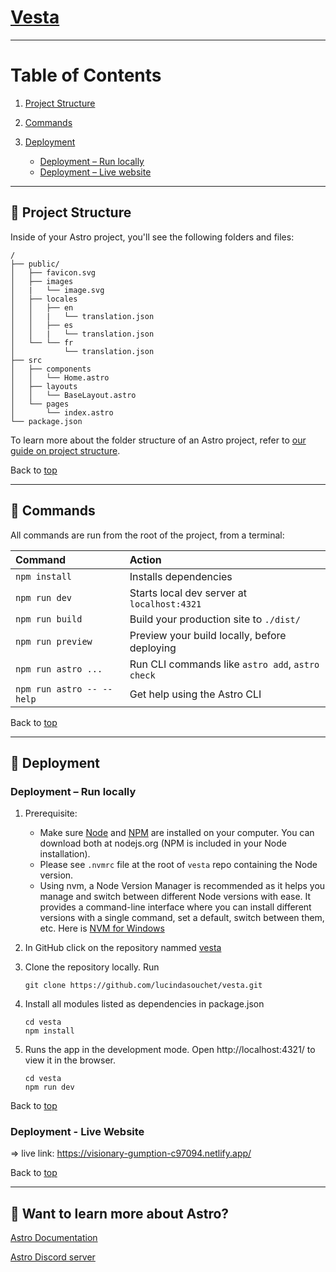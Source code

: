 # [Vesta](https://visionary-gumption-c97094.netlify.app/)
---

# Table of Contents <a name="tableOfContents"></a>

1. [Project Structure](#projectStructure)

2. [Commands](#commands)

3. [Deployment](#deployment)

   - [Deployment – Run locally](#deploymentRunLocallydeploymentRunLocally)
   - [Deployment – Live website](#deploymentLiveWebsite)

---

## 🚀 Project Structure <a name="projectStructure"></a>

Inside of your Astro project, you'll see the following folders and files:

```text
/
├── public/
│   ├── favicon.svg
│   ├── images
│   |   └── image.svg
│   ├── locales
│   │   ├── en
│   │   |   └── translation.json
│   │   ├── es
│   │   |   └── translation.json
│   └── └── fr
│           └── translation.json
├── src
│   ├── components
│   │   └── Home.astro
│   ├── layouts
│   │   └── BaseLayout.astro
│   └── pages
│       └── index.astro
└── package.json
```

To learn more about the folder structure of an Astro project, refer to [our guide on project structure](https://docs.astro.build/en/basics/project-structure/).

Back to [top](#tableOfContents)

---

## 🧞 Commands <a name="commands"></a>

All commands are run from the root of the project, from a terminal:

| Command                   | Action                                           |
| :------------------------ | :----------------------------------------------- |
| `npm install`             | Installs dependencies                            |
| `npm run dev`             | Starts local dev server at `localhost:4321`      |
| `npm run build`           | Build your production site to `./dist/`          |
| `npm run preview`         | Preview your build locally, before deploying     |
| `npm run astro ...`       | Run CLI commands like `astro add`, `astro check` |
| `npm run astro -- --help` | Get help using the Astro CLI                     |

Back to [top](#tableOfContents)

---

## 🧞 Deployment <a name="deployment"></a>

### Deployment – Run locally <a name="#deploymentRunLocally"></a>
1. Prerequisite:
   - Make sure [Node](https://nodejs.org/en/) and [NPM](https://www.npmjs.com/) are installed on your computer. You can download both at nodejs.org (NPM is included in your Node installation).
   - Please see `.nvmrc` file at the root of `vesta` repo containing the Node version.
   - Using nvm, a Node Version Manager is recommended as it helps you manage and switch between different Node versions with ease. It provides a command-line interface where you can install different versions with a single command, set a default, switch between them, etc. Here is [NVM for Windows](https://github.com/coreybutler/nvm-windows)
2. In GitHub click on the repository nammed [vesta](https://github.com/lucindasouchet/vesta)
3. Clone the repository locally. Run

   ```
   git clone https://github.com/lucindasouchet/vesta.git
   ```

4. Install all modules listed as dependencies in package.json

   ```
   cd vesta
   npm install
   ```

5. Runs the app in the development mode.
   Open http://localhost:4321/ to view it in the browser.
   ```
   cd vesta
   npm run dev
   ```

Back to [top](#tableOfContents)

### Deployment - Live Website <a name="#deploymentLiveWebsite"></a>

=> live link: https://visionary-gumption-c97094.netlify.app/

Back to [top](#tableOfContents)

---

## 👀 Want to learn more about Astro?

[Astro Documentation](https://docs.astro.build)

[Astro Discord server](https://astro.build/chat)
